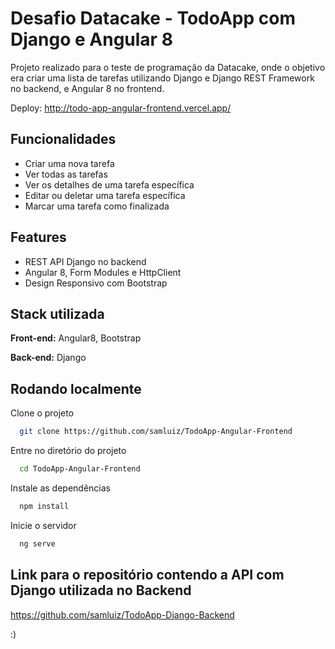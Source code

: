 
# Desafio Datacake - TodoApp com Django e Angular 8

Projeto realizado para o teste de programação da Datacake, onde o objetivo era criar uma lista de tarefas utilizando Django e Django REST Framework no backend, e Angular 8 no frontend.

Deploy: http://todo-app-angular-frontend.vercel.app/

## Funcionalidades

- Criar uma nova tarefa
- Ver todas as tarefas
- Ver os detalhes de uma tarefa específica
- Editar ou deletar uma tarefa específica
- Marcar uma tarefa como finalizada

## Features

- REST API Django no backend
- Angular 8, Form Modules e HttpClient
- Design Responsivo com Bootstrap


## Stack utilizada

**Front-end:** Angular8, Bootstrap

**Back-end:** Django


## Rodando localmente

Clone o projeto

```bash
  git clone https://github.com/samluiz/TodoApp-Angular-Frontend
```

Entre no diretório do projeto

```bash
  cd TodoApp-Angular-Frontend
```

Instale as dependências

```bash
  npm install
```

Inicie o servidor

```bash
  ng serve
```

## Link para o repositório contendo a API com Django utilizada no Backend

https://github.com/samluiz/TodoApp-Django-Backend

:)
